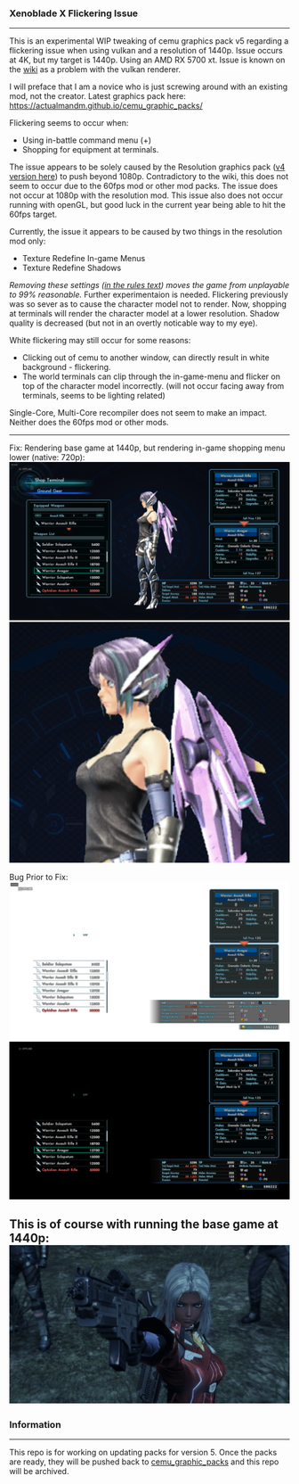 ### Xenoblade X Flickering Issue
------
This is an experimental WIP tweaking of cemu graphics pack v5 regarding a flickering issue when using vulkan and a resolution of 1440p. Issue occurs at 4K, but my target is 1440p. Using an AMD RX 5700 xt. Issue is known on the [wiki](https://wiki.cemu.info/wiki/Xenoblade_Chronicles_X#Screen-Wide_Flicker) as a problem with the vulkan renderer.

I will preface that I am a novice who is just screwing around with an existing mod, not the creator. Latest graphics pack here: https://actualmandm.github.io/cemu_graphic_packs/

Flickering seems to occur when:
- Using in-battle command menu (+)
- Shopping for equipment at terminals.

The issue appears to be solely caused by the Resolution graphics pack ([v4 version here](https://github.com/ActualMandM/cemu_graphic_packs/tree/master/Resolutions/XenobladeX_Resolution)) to push beyond 1080p. Contradictory to the wiki, this does not seem to occur due to the 60fps mod or other mod packs. The issue does not occur at 1080p with the resolution mod. This issue also does not occur running with openGL, but good luck in the current year being able to hit the 60fps target.

Currently, the issue it appears to be caused by two things in the resolution mod only:
- Texture Redefine In-game Menus
- Texture Redefine Shadows

_Removing these settings ([in the rules text](https://github.com/chrisbrasington/xcx_vulkan_resolution_flicker_1440p_fix/blob/master/src/XenobladeX/Graphics/rules.txt)) moves the game from unplayable to 99% reasonable._ Further experimentaion is needed. 
Flickering previously was so sever as to cause the character model not to render. Now, shopping at terminals will render the character model at a lower resolution. Shadow quality is decreased (but not in an overtly noticable way to my eye). 

White flickering may still occur for some reasons:
- Clicking out of cemu to another window, can directly result in white background - flickering. 
- The world terminals can clip through the in-game-menu and flicker on top of the character model incorrectly. (will not occur facing away from terminals, seems to be lighting related)

Single-Core, Multi-Core recompiler does not seem to make an impact. Neither does the 60fps mod or other mods.

------
Fix: Rendering base game at 1440p, but rendering in-game shopping menu lower (native: 720p):
![Fix](img/render_low.png)
![Fix](img/render_low_thumb.png)

Bug Prior to Fix:
![Flicker Bug](img/render_flicker_white.png)
![Flicker Bug](img/render_flicker_black.png)

This is of course with running the base game at 1440p:
![1440p](img/elma.png)
------
### Information
------
This repo is for working on updating packs for version 5. Once the packs are ready, they will be pushed back to [cemu_graphic_packs](https://github.com/slashiee/cemu_graphic_packs) and this repo will be archived.